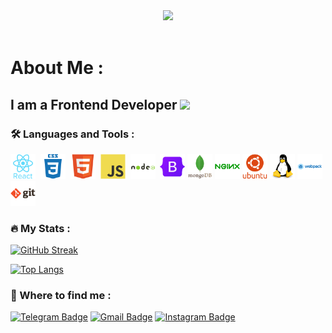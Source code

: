 <div id="header" align="center">
  <img src="https://media.giphy.com/media/USV0ym3bVWQJJmNu3N/giphy.gif" width="100"/>
</div>
<div align="center">
<img src="https://komarev.com/ghpvc/?username=alinasheb&style=flat-square&color=lightgrey" alt="" />
</div>
<h1> About Me :</h1>
<h2> I am a Frontend Developer <img src="https://media.giphy.com/media/WUlplcMpOCEmTGBtBW/giphy.gif" width="30"> </h2>

### :hammer_and_wrench: Languages and Tools :
<div>
  <img src="https://github.com/devicons/devicon/blob/master/icons/react/react-original-wordmark.svg" title="React" alt="React" width="40" height="40"/>&nbsp;
  <img src="https://github.com/devicons/devicon/blob/master/icons/css3/css3-plain-wordmark.svg"  title="CSS3" alt="CSS" width="40" height="40"/>&nbsp;
  <img src="https://github.com/devicons/devicon/blob/master/icons/html5/html5-original.svg" title="HTML5" alt="HTML" width="40" height="40"/>&nbsp;
  <img src="https://github.com/devicons/devicon/blob/master/icons/javascript/javascript-original.svg" title="JavaScript" alt="JavaScript" width="40" height="40"/>&nbsp;
  <img src="https://github.com/devicons/devicon/blob/master/icons/nodejs/nodejs-original-wordmark.svg" title="NodeJS" alt="NodeJS" width="40" height="40"/>&nbsp;
  <img src="https://github.com/devicons/devicon/blob/master/icons/bootstrap/bootstrap-original.svg" title="bootstrap" **alt="bootstrap" width="40" height="40"/>
  <img src="https://github.com/devicons/devicon/blob/master/icons/mongodb/mongodb-original-wordmark.svg" title="mongodb" **alt="mongodb" width="40" height="40"/>
  <img src="https://github.com/devicons/devicon/blob/master/icons/nginx/nginx-original.svg" title="nginx" **alt="nginx" width="40" height="40"/>
  <img src="https://github.com/devicons/devicon/blob/master/icons/ubuntu/ubuntu-plain-wordmark.svg" title="ubuntu" **alt="ubuntu" width="40" height="40"/>
  <img src="https://github.com/devicons/devicon/blob/master/icons/linux/linux-original.svg" title="linux" **alt="linux" width="40" height="40"/>
  <img src="https://github.com/devicons/devicon/blob/master/icons/webpack/webpack-original-wordmark.svg" title="webpack" **alt="webpack" width="40" height="40"/>
  <img src="https://github.com/devicons/devicon/blob/master/icons/git/git-original-wordmark.svg" title="Git" **alt="Git" width="40" height="40"/>
  
</div>

### :fire: My Stats :
[![GitHub Streak](http://github-readme-streak-stats.herokuapp.com?user=alinasheb&theme=dark&background=000000)](https://git.io/streak-stats)

[![Top Langs](https://github-readme-stats.vercel.app/api/top-langs/?username=alinasheb&layout=compact&theme=vision-friendly-dark)](https://github.com/anuraghazra/github-readme-stats)


### :e-mail: Where to find me :
[![Telegram Badge](https://img.shields.io/badge/-@AlinaSheb-blue?style=flat-square&logo=Telegram&logoColor=white&link=https://t.me/AlinaSheb)](https://t.me/AlinaSheb)
[![Gmail Badge](https://img.shields.io/badge/-alinashebalkina@gmail.com-c14438?style=flat-square&logo=Gmail&logoColor=white&link=mailto:dhruvjainpenny@gmail.com)](mailto:alinashebalkina@gmail.com)
[![Instagram Badge](https://img.shields.io/badge/-alina.sheb-F44747?style=flat-square&labelColor=F44747&logo=instagram&logoColor=white&link=https://instagram.com/alina.sheb?igshid=ZmZhODViOGI=)](https://instagram.com/alina.sheb?igshid=ZmZhODViOGI=)


